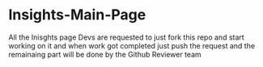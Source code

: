 # Insights-Main-Page
All the Inisghts page Devs are requested to just fork this repo and start working on it and when work got completed just push the request and the remainaing part will be done by the Github Reviewer team
